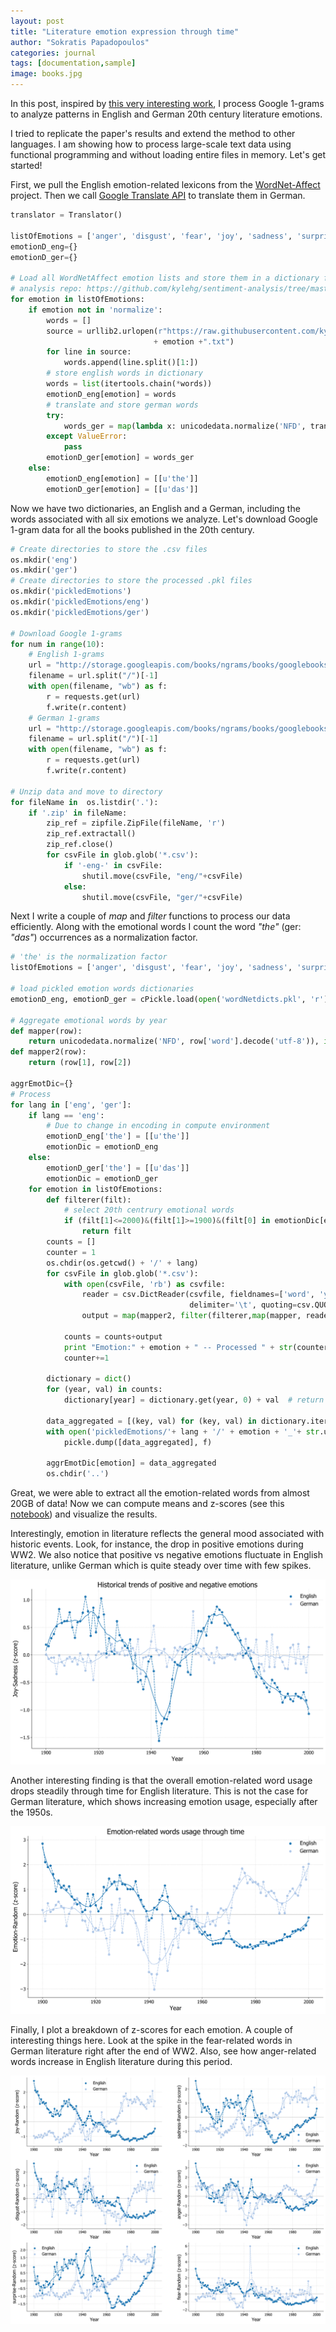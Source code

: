 ```yaml
---
layout: post
title: "Literature emotion expression through time"
author: "Sokratis Papadopoulos"
categories: journal
tags: [documentation,sample]
image: books.jpg
---
```


In this post, inspired by [this very interesting work](https://journals.plos.org/plosone/article/file?id=10.1371/journal.pone.0059030&type=printable), I process Google 1-grams to analyze patterns in English and German 20th century literature emotions.

I tried to replicate the paper's results and extend the method to other languages. I am showing how to process large-scale text data using functional programming and without loading entire files in memory. Let's get started!

First, we pull the English emotion-related lexicons from the [WordNet-Affect](https://github.com/kylehg/sentiment-analysis/tree/master/lexicons/wordnet) project. Then we call [Google Translate API](https://py-googletrans.readthedocs.io/en/latest/) to translate them in German.

```python
translator = Translator()

listOfEmotions = ['anger', 'disgust', 'fear', 'joy', 'sadness', 'surprise', 'normalize']
emotionD_eng={}
emotionD_ger={}

# Load all WordNetAffect emotion lists and store them in a dictionary from kylehg's github sentiment 
# analysis repo: https://github.com/kylehg/sentiment-analysis/tree/master/lexicons/wordnet
for emotion in listOfEmotions:
    if emotion not in 'normalize':
        words = []
        source = urllib2.urlopen(r"https://raw.githubusercontent.com/kylehg/sentiment-analysis/master/lexicons/wordnet/"
                                + emotion +".txt") 
        for line in source:
            words.append(line.split()[1:])
        # store english words in dictionary
        words = list(itertools.chain(*words))
        emotionD_eng[emotion] = words      
        # translate and store german words
        try:
            words_ger = map(lambda x: unicodedata.normalize('NFD', translator.translate(x, dest='de').text).encode('ascii', 'ignore').lower(), words)
        except ValueError:
            pass 
        emotionD_ger[emotion] = words_ger          
    else:
        emotionD_eng[emotion] = [[u'the']]
        emotionD_ger[emotion] = [[u'das']]
```

Now we have two dictionaries, an English and a German, including the words associated with all six emotions we analyze. Let's download Google 1-gram data for all the books published in the 20th century.

```python
# Create directories to store the .csv files
os.mkdir('eng')
os.mkdir('ger')
# Create directories to store the processed .pkl files
os.mkdir('pickledEmotions')
os.mkdir('pickledEmotions/eng')
os.mkdir('pickledEmotions/ger')

# Download Google 1-grams
for num in range(10):
    # English 1-grams
    url = "http://storage.googleapis.com/books/ngrams/books/googlebooks-eng-all-1gram-20090715-"+str(num)+".csv.zip"
    filename = url.split("/")[-1]
    with open(filename, "wb") as f:
        r = requests.get(url)
        f.write(r.content)        
    # German 1-grams
    url = "http://storage.googleapis.com/books/ngrams/books/googlebooks-ger-all-1gram-20090715-"+str(num)+".csv.zip"
    filename = url.split("/")[-1]
    with open(filename, "wb") as f:
        r = requests.get(url)
        f.write(r.content)
        
# Unzip data and move to directory
for fileName in  os.listdir('.'):
    if '.zip' in fileName:
        zip_ref = zipfile.ZipFile(fileName, 'r')
        zip_ref.extractall()
        zip_ref.close()  
        for csvFile in glob.glob('*.csv'):
            if '-eng-' in csvFile:
                shutil.move(csvFile, "eng/"+csvFile)
            else:
                shutil.move(csvFile, "ger/"+csvFile)
``` 

Next I write a couple of _map_ and _filter_ functions to process our data efficiently. Along with the emotional words I count the word _"the"_  (ger: _"das"_)  occurrences as a normalization factor.

```python
# 'the' is the normalization factor
listOfEmotions = ['anger', 'disgust', 'fear', 'joy', 'sadness', 'surprise', 'the']

# load pickled emotion words dictionaries
emotionD_eng, emotionD_ger = cPickle.load(open('wordNetdicts.pkl', 'r'))

# Aggregate emotional words by year
def mapper(row):
    return unicodedata.normalize('NFD', row['word'].decode('utf-8')), int(row['year']), int(row['counts'])
def mapper2(row):
    return (row[1], row[2])

aggrEmotDic={}
# Process
for lang in ['eng', 'ger']:
    if lang == 'eng':
    	# Due to change in encoding in compute environment
        emotionD_eng['the'] = [[u'the']]
        emotionDic = emotionD_eng
    else:
        emotionD_ger['the'] = [[u'das']]
        emotionDic = emotionD_ger
    for emotion in listOfEmotions:
        def filterer(filt):
            # select 20th centrury emotional words
            if (filt[1]<=2000)&(filt[1]>=1900)&(filt[0] in emotionDic[emotion]):
                return filt
        counts = []
        counter = 1
        os.chdir(os.getcwd() + '/' + lang)
        for csvFile in glob.glob('*.csv'):
            with open(csvFile, 'rb') as csvfile:
                reader = csv.DictReader(csvfile, fieldnames=['word', 'year', 'counts', 'page', 'volume'],
                                        delimiter='\t', quoting=csv.QUOTE_NONE)
                output = map(mapper2, filter(filterer,map(mapper, reader)))

            counts = counts+output
            print "Emotion:" + emotion + " -- Processed " + str(counter) + "/" + str(len(glob.glob('*.csv'))) + " files"
            counter+=1

        dictionary = dict()
        for (year, val) in counts: 
            dictionary[year] = dictionary.get(year, 0) + val  # return the value for that key or return default 0 (and create key)

        data_aggregated = [(key, val) for (key, val) in dictionary.iteritems()]
        with open('pickledEmotions/'+ lang + '/' + emotion + '_'+ str.upper(lang) +'.pkl', 'w') as f:  
            pickle.dump([data_aggregated], f)

        aggrEmotDic[emotion] = data_aggregated
        os.chdir('..')
```

Great, we were able to extract all the emotion-related words from almost 20GB of data! Now we can compute means and z-scores (see this [notebook](https://github.com/spapadopoulos/EmotionsInLiterature/blob/master/scripts/analysis.ipynb)) and visualize the results. 

Interestingly, emotion in literature reflects the general mood associated with historic events. Look, for instance, the drop in positive emotions during WW2. We also notice that positive vs negative emotions fluctuate in English literature, unlike German which is quite steady over time with few spikes. 

![](/assets/img/joy_sadness.png)

Another interesting finding is that the overall emotion-related word usage drops steadily through time for English literature. This is not the case for German literature, which shows increasing emotion usage, especially after the 1950s.   

![](/assets/img/tot_emotions.png)

Finally, I plot a breakdown of z-scores for each emotion. A couple of interesting things here. Look at the spike in the fear-related words in German literature right after the end of WW2. Also, see how anger-related words increase in English literature during this period. 

![](/assets/img/emotions_breakdown.png)
